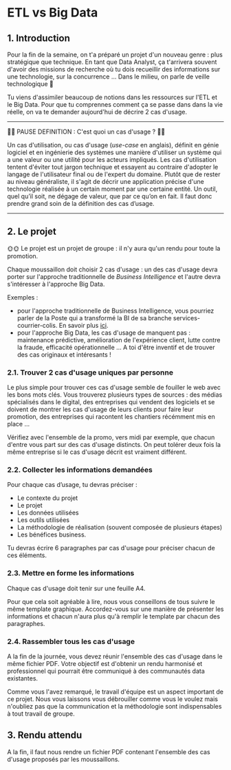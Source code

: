 # ETL vs Big Data

## 1. Introduction
Pour la fin de la semaine, on t'a préparé un projet d'un nouveau genre : plus stratégique que technique. En tant que Data Analyst, ça t'arrivera souvent d'avoir des missions de recherche où tu dois recueillir des informations sur une technologie, sur la concurrence ... Dans le milieu, on parle de veille technologique 🧐

Tu viens d'assimiler beaucoup de notions dans les ressources sur l'ETL et le Big Data. Pour que tu comprennes comment ça se passe dans dans la vie réelle, on va te demander aujourd'hui de décrire 2 cas d'usage.
___

🤖🤖 PAUSE DEFINITION : C'est quoi un cas d'usage ? 🤖🤖

Un cas d'utilisation, ou cas d'usage (*use-case* en anglais), définit en génie logiciel et en ingénierie des systèmes une manière d'utiliser un système qui a une valeur ou une utilité pour les acteurs impliqués. Les cas d'utilisation tentent d'éviter tout jargon technique et essayent au contraire d'adopter le langage de l'utilisateur final ou de l'expert du domaine. Plutôt que de rester au niveau généraliste, il s'agit de décrir une application précise d'une technologie réalisée à un certain moment par une certaine entité. Un outil, quel qu’il soit, ne dégage de valeur, que par ce qu’on en fait. Il faut donc prendre grand soin de la définition des cas d’usage. 

___

## 2. Le projet

🌞🌞 Le projet est un projet de groupe : il n'y aura qu'un rendu pour toute la promotion. 

Chaque moussaillon doit choisir 2 cas d'usage : un des cas d'usage devra porter sur l'approche traditionnelle de *Business Intelligence* et l'autre devra s'intéresser à l'approche Big Data. 

Exemples : 
- pour l'approche traditionnelle de Business Intelligence, vous pourriez parler de la Poste qui a transformé la BI de sa branche services-courrier-colis. En savoir plus [ici](https://www.lemagit.fr/etude/La-Poste-transforme-la-BI-de-sa-branche-services-courrier-colis).
- pour l'approche Big Data, les cas d'usage de manquent pas : maintenance prédictive, amélioration de l'expérience client, lutte contre la fraude, efficacité opérationnelle ... A toi d'être inventif et de trouver des cas originaux et intéresants !

### 2.1. Trouver 2 cas d'usage uniques par personne

Le plus simple pour trouver ces cas d'usage semble de fouiller le web avec les bons mots clés. Vous trouverez plusieurs types de sources : des médias spécialisés dans le digital, des entreprises qui vendent des logiciels et se doivent de montrer les cas d'usage de leurs clients pour faire leur promotion, des entreprises qui racontent les chantiers récémment mis en place ...

Vérifiez avec l'ensemble de la promo, vers midi par exemple, que chacun d'entre vous part sur des cas d'usage distincts. On peut tolérer deux fois la même entreprise si le cas d'usage décrit est vraiment différent.

### 2.2. Collecter les informations demandées

Pour chaque cas d’usage, tu devras préciser : 
- Le contexte du projet
- Le projet
- Les données utilisées
- Les outils utilisées
- La méthodologie de réalisation (souvent composée de plusieurs étapes)
- Les bénéfices business.

Tu devras écrire 6 paragraphes par cas d'usage pour préciser chacun de ces éléments. 


### 2.3. Mettre en forme les informations

Chaque cas d'usage doit tenir sur une feuille A4. 

Pour que cela soit agréable à lire, nous vous conseillons de tous suivre le même template graphique. Accordez-vous sur une manière de présenter les informations et chacun  n'aura plus qu'à remplir le template par chacun des paragraphes.


### 2.4. Rassembler tous les cas d'usage

A la fin de la journée, vous devez réunir l'ensemble des cas d'usage dans le même fichier PDF. Votre objectif est d'obtenir un rendu harmonisé et professionnel qui pourrait être communiqué à des communautés data existantes. 

Comme vous l'avez remarqué, le travail d'équipe est un aspect important de ce projet. Nous vous laissons vous débrouiller comme vous le voulez mais n'oubliez pas que la communication et la méthodologie sont indispensables à tout travail de groupe.


## 3. Rendu attendu
A la fin, il faut nous rendre un fichier PDF contenant l'ensemble des cas d'usage proposés par les moussaillons. 
